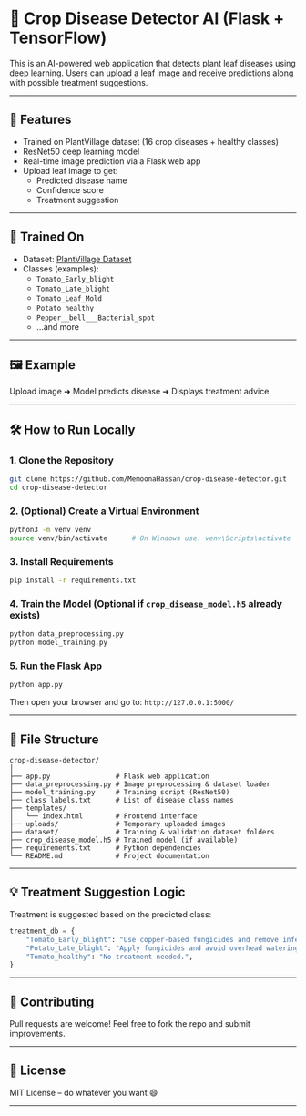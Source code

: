 
# 🌿 Crop Disease Detector AI (Flask + TensorFlow)

This is an AI-powered web application that detects plant leaf diseases using deep learning. Users can upload a leaf image and receive predictions along with possible treatment suggestions.

---

## 🚀 Features

- Trained on PlantVillage dataset (16 crop diseases + healthy classes)
- ResNet50 deep learning model
- Real-time image prediction via a Flask web app
- Upload leaf image to get:
  - Predicted disease name
  - Confidence score
  - Treatment suggestion

---

## 🧠 Trained On

- Dataset: [PlantVillage Dataset](https://www.kaggle.com/datasets/emmarex/plantdisease)
- Classes (examples):
  - `Tomato_Early_blight`
  - `Tomato_Late_blight`
  - `Tomato_Leaf_Mold`
  - `Potato_healthy`
  - `Pepper__bell___Bacterial_spot`
  - ...and more

---

## 🖼 Example

Upload image ➜ Model predicts disease ➜ Displays treatment advice

---

## 🛠 How to Run Locally

### 1. Clone the Repository

```bash
git clone https://github.com/MemoonaHassan/crop-disease-detector.git
cd crop-disease-detector
````

### 2. (Optional) Create a Virtual Environment

```bash
python3 -m venv venv
source venv/bin/activate      # On Windows use: venv\Scripts\activate
```

### 3. Install Requirements

```bash
pip install -r requirements.txt
```

### 4. Train the Model (Optional if `crop_disease_model.h5` already exists)

```bash
python data_preprocessing.py
python model_training.py
```

### 5. Run the Flask App

```bash
python app.py
```

Then open your browser and go to:
`http://127.0.0.1:5000/`

---

## 🧪 File Structure

```
crop-disease-detector/
│
├── app.py                # Flask web application
├── data_preprocessing.py # Image preprocessing & dataset loader
├── model_training.py     # Training script (ResNet50)
├── class_labels.txt      # List of disease class names
├── templates/
│   └── index.html        # Frontend interface
├── uploads/              # Temporary uploaded images
├── dataset/              # Training & validation dataset folders
├── crop_disease_model.h5 # Trained model (if available)
├── requirements.txt      # Python dependencies
└── README.md             # Project documentation
```

---

## 💡 Treatment Suggestion Logic

Treatment is suggested based on the predicted class:

```python
treatment_db = {
    "Tomato_Early_blight": "Use copper-based fungicides and remove infected leaves.",
    "Potato_Late_blight": "Apply fungicides and avoid overhead watering.",
    "Tomato_healthy": "No treatment needed.",
}
```

---


## 🤝 Contributing

Pull requests are welcome! Feel free to fork the repo and submit improvements.

---

## 📄 License

MIT License – do whatever you want 😄

---

